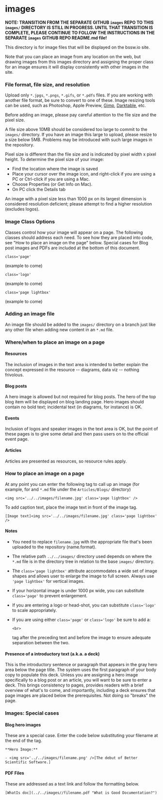 # images

**NOTE: TRANSITION FROM THE SEPARATE GITHUB `images` REPO TO THIS `images/` DIRECTORY IS STILL IN PROGRESS.  UNTIL THAT TRANSITION IS COMPLETE, PLEASE CONTINUE TO FOLLOW THE INSTRUCTIONS IN THE SEPARATE `images` GITHUB REPO README.md file!**

This directory is for image files that will be displayed on the bssw.io site.

Note that you can place an image from any location on the web, but drawing images from this images directory and assigning the proper class for an image ensures it will display consistently with other images in the site.

### File format, file size, and resolution

Upload only `*.jpgs`, `*.pngs`, `*.gifs`, or `*.pdfs` files. If you are working with another file format, be sure to convert to one of these. Image resizing tools can be used, such as Photoshop, Apple Preview, [Gimp](https://www.gimp.org/downloads/), [Darktable](http://www.darktable.org), etc.

Before adding an image, please pay careful attention to the file size and the pixel size.

A file size above 10MB should be considered too large to commit to the `images/` directory. If you have an image this large to upload, please resize to a size below 5MB. Problems may be introduced with such large images in the repository.

Pixel size is different than the file size and is indicated by pixel width x pixel height. To determine the pixel size of your image:

* Find the location where the image is saved
* Place your cursor over the image icon, and right-click if you are using a PC or Ctrl-click if you are using a Mac.
* Choose Properties (or Get Info on Mac).
* On PC click the Details tab

An image with a pixel size less than 1000 px on its largest dimension is considered resolution deficient; please attempt to find a higher resolution (excludes logos).

### Image Class Options

Classes control how your image will appear on a page. The following classes should address each need. To see how they are placed into code, see "How to place an image on the page" below. Special cases for Blog post images and PDFs are included at the bottom of this document.

```
class='page'
```

(example to come)

```
class='logo'
```

(example to come)

```
class='page lightbox'
```

(example to come)

### Adding an image file

An image file should be added to the `images/` directory on a branch just like any other file when adding new content in an `*.md` file.

### Where/when to place an image on a page

#### Resources

The inclusion of images in the text area is intended to better explain the concept expressed in the resource -- diagrams, data viz --  nothing frivolous.

#### Blog posts

A hero image is allowed but not required for blog posts. The hero of the top blog item will be displayed on blog landing page. Hero images should contain no bold text; incidental text (in diagrams, for instance) is OK.

#### Events

Inclusion of logos and speaker images in the text area is OK, but the point of these pages is to give some detail and then pass users on to the official event page.

#### Articles

Articles are presented as resources, so resource rules apply.

### How to place an image on a page

At any point you can enter the following tag to call up an image (for example, for and `*.md` file under the `Articles/Blogs/` directory)

```
<img src='../../images/filename.jpg' class='page lightbox' />
```

To add caption text, place the image text in front of the image tag.

```
[Image text]<img src='../../images/filename.jpg' class='page lightbox' />
```

#### Notes

* You need to replace `filename.jpg` with the appropriate file that's been uploaded to the repository (name.format).
* The relative path `../../images/` directory used depends on where the `*.md` file is in the directory tree in relation to the base `images/` directory.
* The `class='page lightbox'` attribute accommodates a wide set of image shapes and allows user to enlarge the image to full screen. Always use `'page lightbox'` for vertical images.
* If your horizontal image is under 1000 px wide, you can substitute `class='page'` to prevent enlargement.
* If you are entering a logo or head-shot, you can substitute `class='logo'` to scale appropriately.
* If you are using either `class='page'` or `class='logo'` be sure to add a:

  ```
  <br> 
  ```

  tag after the preceding text and before the image to ensure adequate separation between the two.

#### Presence of a introductory text (a.k.a. a deck)

This is the introductory sentence or paragraph that appears in the gray hero area below the page title. The system uses the first paragraph of your body copy to populate this deck. Unless you are assigning a hero image specifically to a blog post or an article, you will want to be sure to enter a deck. This brings consistency to pages, provides readers with a brief overview of what's to come, and importantly, including a deck ensures that page images are placed below the prerequisites. Not doing so "breaks" the page.

### Images: Special cases

#### Blog hero images

These are a special case. Enter the code below substituting your filename at the end of the tag.

```
**Hero Image:**
 
- <img src='../../images/filename.png' />[The debut of Better Scientific Software.]
```

#### PDF Files

These are addressed as a text link and follow the formatting below.

```
[WhatIs doc](../../images//filename.pdf "What is Good Documentation?")
```
